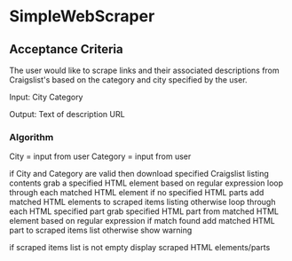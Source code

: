 # SimpleWebScraper

## Acceptance Criteria
The user would like to scrape links and their associated descriptions from Craigslist's based on the category and city specified by the user.

Input:
City
Category

Output:
Text of description
URL



### Algorithm

City = input from user
Category = input from user

if City and Category are valid then download specified Craigslist listing contents
	grab a specified HTML element based on regular expression
		loop through each matched HTML element
			if no specified HTML parts
				add matched HTML elements to scraped items listing
			otherwise
				loop through each HTML specified part
					grab specified HTML part from matched HTML element based on regular expression
					if match found
						add matched HTML part to scraped items list
otherwise
	show warning

if scraped items list is not empty
	display scraped HTML elements/parts
